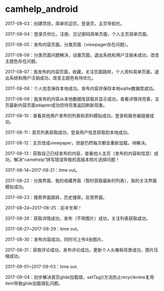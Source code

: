 # camhelp_android

2017-08-03：创建项目，简单欢迎页，登录页，主页导航栏。

2017-08-04：登录页优化，注册、忘记密码简单页面，个人主页简单页面。

2017-08-05：发布内容页面，分类页面（viewpager存在问题）。

2017-08-06：分类页面问题解决，设置页面，退出系统和用户注销未成功，改变主题色存在问题。

2017-08-07：我发布的内容页面，收藏，关注页面跳转，个人资料简单页面，退出系统和用户注销成功，改变主题色有待优化。

2017-08-08：个人信息保存本地成功，发布内容并保存本地sqlite数据库成功。

2017-08-09：我发布的内容从本地数据库获取并显示成功，查看详情待完善，主页最新内容页面adapter成功但待完善返回刷新现象。

2017-08-10：查看其他用户发布的列表和资料模拟成功，登录和服务器链接成功。

2017-08-11：首页列表获取成功，登录用户信息获取到本地成功。

2017-08-12：主页改成viewpaper，但是仍然每次都会重新加载，待解决。

2017-08-13：获取自己已经发布的内容，查看他人主页（发布的内容和信息）成功，解决“camehelp”拼写错误导致的高版本照片选择问题！

2017-08-14~2017-08-21：time out。

2017-08-22：分类界面、我的收藏界面（暂时获取最新的列表），我的关注界面模拟成功。

2017-08-23：搜索界面跳转，历史搜索，反馈界面。

2017-08-24~2017-08-25：前半生啊！

2017-08-26：获取详情成功，发布（不带图片）成功，关注列表获取成功。

2017-08-27~2017-08-29：time out。

2017-08-30：发布内容成功，同时可上传4张图片。

2017-08-31：获取评论成功，发布评论成功，更新个人头像和背景成功，图片压缩成功。

2017-09-01~2017-09-03：time out.

2017-09-04：初步解决首页glide加载错，setTag()方法防止recycleview复用item导致glide加载错乱问题。